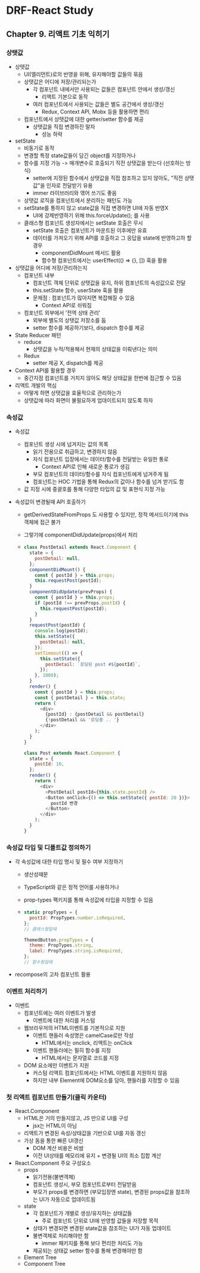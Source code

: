 # DRF-React Study

## Chapter 9. 리액트 기초 익히기

### 상탯값

- 상탯값
  - UI(엘리먼트)로의 반영을 위해, 유지해야할 값들의 묶음
  - 상탯값은 어디에 저장/관리되는가
    - 각 컴포넌트 내에서만 사용되는 값들은 컴포넌트 안에서 생성/갱신
      - 리액트 기본으로 동작
    - 여러 컴포넌트에서 사용되는 값들은 별도 공간에서 생성/갱신
      - Redux, Context API, Mobx 등을 활용하면 편리
  - 컴포넌트에서 상탯값에 대한 getter/setter 함수를 제공
    - 상탯값을 직접 변경하진 말자
      - 성능 하락
- setState
  - 비동기로 동작
  - 변경할 특정 state값들이 담긴 object를 지정하거나
  - 함수를 지정 가능 -> 매개변수로 호출되기 직전 상탯값을 받는다 (선호하는 방식)
    - setter에 지정된 함수에서 상탯값을 직접 참조하고 있지 않아도, "직전 상탯값"을 인자로 전달받기 유용
    - immer 라이브러리와 엮어 쓰기도 좋음
  - 상탯값 로직을 컴포넌트에서 분리하는 패턴도 가능
  - setState를 통하지 않고 state값을 직접 변경하면 UI에 자동 반영X
    - UI에 강제반영하기 위해 this.forceUpdate(); 를 사용
  - 클래스형 컴포넌트 생성자에서는 setState 호출은 무시
    - setState 호출은 컴포넌트가 마운트된 이후에만 유효
    - 데이터를 가져오기 위해 API를 호출하고 그 응답을 state에 반영하고하 할 경우
      - componentDidMount 메서드 활용
      - 함수형 컴포넌트에서는 userEffect(() => {}, []) 훅을 활용
- 상탯값을 어디에 저장/관리하는지
  - 컴포넌트 내부
    - 컴포넌트 객체 단위로 상탯값을 유지, 하위 컴포넌트의 속성값으로 전달
    - this.setState 함수, userState 훅을 활용
    - 문제점 : 컴포넌트가 많아지면 복잡해질 수 있음
      - Context API로 쉬워짐
  - 컴포넌트 외부에서 '전역 상태 관리'
    - 외부에 별도의 상탯값 저장소를 둠
    - setter 함수를 제공하기보다, dispatch 함수를 제공
- State Reducer 패턴
  - reduce
    - 상탯값을 누적/적용해서 현재의 상태값을 이뤄낸다는 의미
  - Redux
    - setter 제공 X, dispatch를 제공
- Context API를 활용할 경우
  - 중간지점 컴포넌트를 거치지 않아도 해당 상태값을 한번에 접근할 수 있음
- 리액트 개발의 핵심
  - 어떻게 하면 상탯값을 효율적으로 관리하는가
  - 상탯값에 따라 화면이 불필요하게 업데이트되지 않도록 하자

### 속성값

- 속성값
  - 컴포넌트 생성 시에 넘겨지는 값의 목록
    - 읽기 전용으로 취급하고, 변경하지 않음
    - 자식 컴포넌트 입장에서는 데이터/함수를 전달받는 유일한 통로
      - Context API로 인해 새로운 통로가 생김
    - 부모 컴포넌트의 데이터/함수를 자식 컴포넌트에게 넘겨주게 됨
    - 컴포넌트는 HOC 기법을 통해 Redux의 값이나 함수를 넘겨 받기도 함
  - 값 지정 시에 중괄호를 통해 다양한 타입의 값 및 표현식 지정 가능

- 속성값이 변경될때 API 호출하기

  - getDerivedStateFromProps 도 사용할 수 있지만, 정적 메서드이기에 this 객체에 접근 불가

  - 그렇기에 componentDidUpdate(props)에서 처리

  - ```javascript
    class PostDetail extends React.Component {
      state = {
        postDetail: null,
      };
      componentDidMount() {
        const { postId } = this.props;
        this.requestPost(postId);
      }
      componentDidUpdate(prevProps) {
        const { postId } = this.props;
        if (postId !== prevProps.postId) {
          this.requestPost(postId);
        }
      }
      requestPost(postId) {
        console.log(postId);
        this.setState({
          postDetail: null,
        });
        setTimeout(() => {
          this.setState({
            postDetail: `로딩된 post #${postId}`,
          });
        }, 1000);
      }
      render() {
        const { postId } = this.props;
        const { postDetail } = this.state;
        return (
          <div>
            {postId} : {postDetail && postDetail}
            {!postDetail && '로딩중 .. '}
          </div>
        );
      }
    }
    
    class Post extends React.Component {
      state = {
        postId: 10,
      };
      render() {
        return (
          <div>
            <PostDetail postId={this.state.postId} />
            <Button onClick={() => this.setState({ postId: 20 })}>
              postId 변경
            </Button>
          </div>
        );
      }
    }
    ```



### 속성값 타입 및 디폴트값 정의하기

- 각 속성값에 대한 타입 명시 및 필수 여부 지정하기 

  - 생산성때문

  - TypeScript와 같은 정적 언어를 사용하거나

  - prop-types 팩키지를 통해 속성값에 타입을 지정할 수 있음

  - ```javascript
    static propTypes = {
      postId: PropTypes.number.isRequired,
    };
    // 클래스형일때
    
    ThemedButton.propTypes = {
      theme: PropTypes.string,
      label: PropTypes.string.isRequired,
    };
    // 함수형일때
    ```

    

- recompose의 고차 컴포넌트 활용



### 이벤트 처리하기

- 이벤트
  - 컴포넌트에는 여러 이벤트가 발생
    - 이벤트에 대한 처리를 커스텀
  - 웹브라우저의 HTML이벤트를 기본적으로 지원
    - 이벤트 핸들러 속성명은 camelCase로만 작성
      - HTML에서는 onclick, 리액트는 onClick
    - 이벤트 핸들러에는 필히 함수를 지정
      - HTML에서는 문자열로 코드를 지정
  - DOM 요소에만 이벤트가 지원
    - 커스텀 리액트 컴포넌트에서는 HTML 이벤트를 지원하지 않음
    - 하지만 내부 Element에 DOM요소를 담아, 핸들러를 지정할 수 있음



### 첫 리액트 컴포넌트 만들기(클릭 카운터)

- React.Component
  - HTML은 거의 만들지않고, JS 만으로 UI를 구성
    - jsx는 HTML이 아님
  - 리액트가 변경된 속성/상태값을 기반으로 UI를 자동 갱신
  - 가상 돔을 통한 빠른 UI갱신
    - DOM 계산 비용은 비쌈
    - 이전 UI상태를 메모리에 유지 + 변경될 UI의 최소 집합 계산
- React.Component 주요 구성요소
  - props
    - 읽기전용(불변객체)
    - 컴포넌트 생성시, 부모 컴포넌트로부터 전달받음
    - 부모가 props를 변경하면 (부모입장엔 state), 변경된 props값을 참조하는 UI가 자동으로 업데이트됨
  - state
    - 각 컴포넌트가 개별로 생성/유지하는 상태값들
      - 주로 컴포넌트 단위로 UI에 반영할 값들을 저장할 목적
    - 상태가 변경되면 변경된 state값을 참조하는 UI가 자동 업데이트
    - 불변객체로 처리해야만 함
      - immer 패키지를 통해 보다 편리한 처리도 가능
    - 제공되는 상태값 setter 함수를 통해 변경해야만 함
  - Element Tree
  - Component Tree


